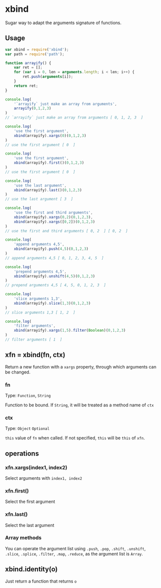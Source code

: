 # xbind

Sugar way to adapt the arguments signature of functions.

## Usage

```javascript
var xbind = require('xbind');
var path = require('path');

function arrayify() {
    var ret = [];
    for (var i = 0, len = arguments.length; i < len; i++) {
        ret.push(arguments[i]);
    }
    return ret;
}

console.log(
    '`arrayify` just make an array from arguments',
    arrayify(0,1,2,3)
)
// `arrayify` just make an array from arguments [ 0, 1, 2, 3  ]

console.log(
    'use the first argument',
    xbind(arrayify).xargs(0)(0,1,2,3)
)
// use the first argument [ 0  ]

console.log(
    'use the first argument',
    xbind(arrayify).first()(0,1,2,3)
)
// use the first argument [ 0  ]

console.log(
    'use the last argument',
    xbind(arrayify).last()(0,1,2,3)
)
// use the last argument [ 3  ]

console.log(
    'use the first and third arguments',
    xbind(arrayify).xargs(0,2)(0,1,2,3),
    xbind(arrayify).xargs([0,2])(0,1,2,3)
)
// use the first and third arguments [ 0, 2  ] [ 0, 2  ]

console.log(
    'append arguments 4,5',
    xbind(arrayify).push(4,5)(0,1,2,3)
)
// append arguments 4,5 [ 0, 1, 2, 3, 4, 5  ]

console.log(
    'prepend arguments 4,5',
    xbind(arrayify).unshift(4,5)(0,1,2,3)
)
// prepend arguments 4,5 [ 4, 5, 0, 1, 2, 3  ]

console.log(
    'slice arguments 1,3',
    xbind(arrayify).slice(1,3)(0,1,2,3)
)
// slice arguments 1,3 [ 1, 2  ]

console.log(
    'filter arguments',
    xbind(arrayify).xargs(1,5).filter(Boolean)(0,1,2,3)
)
// filter arguments [ 1  ]

```

## xfn = xbind(fn, ctx)

Return a new function with a `xargs` property, through which arguments can be changed.

### fn

Type: `Function`, `String`

Function to be bound. If `String`, it will be treated as a method name of `ctx`

### ctx

Type: `Object`
`Optional`

`this` value of `fn` when called.
If not specified, `this` will be `this` of `xfn`.

## operations

### xfn.xargs(index1, index2)

Select arguments with `index1, index2`

### xfn.first()

Select the first argument

### xfn.last()

Select the last argument

### Array methods

You can operate the argument list using `.push`, `.pop`, `.shift`, `.unshift`, `.slice`, `.splice`, `.filter`, `.map`, `.reduce`, as the argument list is `Array`.


## xbind.identity(o)

Just return a function that returns `o`

